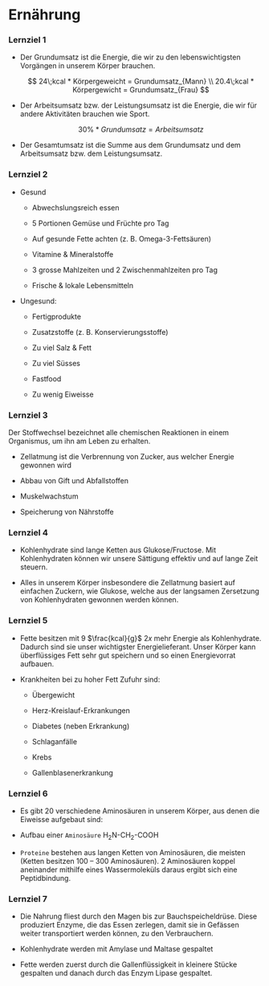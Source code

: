 # Ernährung

### Lernziel 1

- Der Grundumsatz ist die Energie, die wir zu den lebenswichtigsten Vorgängen in unserem Körper brauchen. 
  
  $$
  24\;kcal * Körpergeweicht = Grundumsatz_{Mann} \\
20.4\;kcal * Körpergewicht = Grundumsatz_{Frau}
  $$

- Der Arbeitsumsatz bzw. der Leistungsumsatz ist die Energie, die wir für andere Aktivitäten brauchen wie Sport. 
  
  $$
  30\% * Grundumsatz = Arbeitsumsatz
  $$

- Der Gesamtumsatz ist die Summe aus dem Grundumsatz und dem Arbeitsumsatz bzw. dem Leistungsumsatz.

### Lernziel 2

- Gesund
  
  - Abwechslungsreich essen
  
  - 5 Portionen Gemüse und Früchte pro Tag
  
  - Auf gesunde Fette achten (z. B. Omega-3-Fettsäuren)  
  
  - Vitamine & Mineralstoffe
  
  - 3 grosse Mahlzeiten und 2 Zwischenmahlzeiten pro Tag
  
  - Frische & lokale Lebensmitteln 

- Ungesund:
  
  - Fertigprodukte
  
  - Zusatzstoffe (z. B. Konservierungsstoffe)
  
  - Zu viel Salz & Fett
  
  - Zu viel Süsses 
  
  - Fastfood
  
  - Zu wenig Eiweisse

### Lernziel 3

Der Stoffwechsel bezeichnet alle chemischen Reaktionen in einem Organismus, um ihn am Leben zu erhalten.

- Zellatmung ist die Verbrennung von Zucker, aus welcher Energie gewonnen wird

- Abbau von Gift und Abfallstoffen

- Muskelwachstum

- Speicherung von Nährstoffe

### Lernziel 4

- Kohlenhydrate sind lange Ketten aus Glukose/Fructose. Mit Kohlenhydraten können wir unsere Sättigung effektiv und auf lange Zeit steuern.

- Alles in unserem Körper insbesondere die Zellatmung basiert auf einfachen Zuckern, wie Glukose, welche aus der langsamen Zersetzung von Kohlenhydraten gewonnen werden können.

### Lernziel 5

- Fette besitzen mit 9 $\frac{kcal}{g}$ $2x$ mehr Energie als Kohlenhydrate. Dadurch sind sie unser wichtigster Energielieferant. Unser Körper kann überflüssiges Fett sehr gut speichern und so einen Energievorrat aufbauen.

- Krankheiten bei zu hoher Fett Zufuhr sind:
  
  - Übergewicht
  
  - Herz-Kreislauf-Erkrankungen
  
  - Diabetes (neben Erkrankung)
  
  - Schlaganfälle
  
  - Krebs
  
  - Gallenblasenerkrankung

### Lernziel 6

- Es gibt 20 verschiedene Aminosäuren in unserem Körper, aus denen die Eiweisse aufgebaut sind:

- Aufbau einer `Aminosäure` $\text{H}_2\text{N-CH}_2\text{-COOH}$

- `Proteine` bestehen aus langen Ketten von Aminosäuren, die meisten (Ketten besitzen 100 – 300 Aminosäuren). 2 Aminosäuren koppel aneinander mithilfe eines Wassermoleküls daraus ergibt sich eine Peptidbindung.

### Lernziel 7

- Die Nahrung fliest durch den Magen bis zur Bauchspeicheldrüse. Diese produziert Enzyme, die das Essen zerlegen, damit sie in Gefässen weiter transportiert werden können, zu den Verbrauchern.

- Kohlenhydrate werden mit Amylase und Maltase gespaltet

- Fette werden zuerst durch die Gallenflüssigkeit in kleinere Stücke gespalten und danach durch das Enzym Lipase gespaltet.


